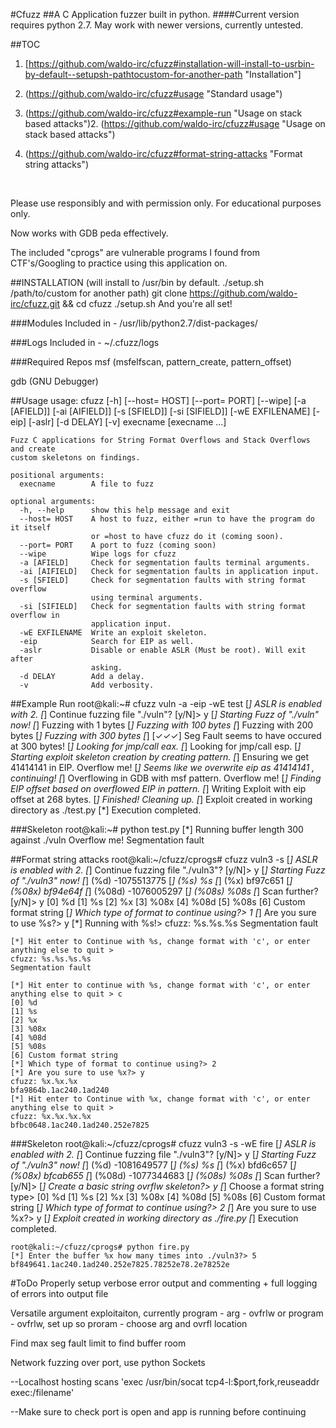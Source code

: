 #Cfuzz
##A C Application fuzzer built in python.
####Current version requires python 2.7.  May work with newer versions, currently untested.

##TOC

1. [https://github.com/waldo-irc/cfuzz#installation-will-install-to-usrbin-by-default--setupsh-pathtocustom-for-another-path "Installation"]
2. (https://github.com/waldo-irc/cfuzz#usage "Standard usage")

3. (https://github.com/waldo-irc/cfuzz#example-run "Usage on stack based attacks")2. (https://github.com/waldo-irc/cfuzz#usage "Usage on stack based attacks")

4. (https://github.com/waldo-irc/cfuzz#format-string-attacks "Format string attacks")

<br />

Please use responsibly and with permission only. For educational purposes only.

Now works with GDB peda effectively. 

The included "cprogs" are vulnerable programs I found from CTF's/Googling to practice using this application on.  

##INSTALLATION (will install to /usr/bin by default.  ./setup.sh /path/to/custom for another path)
    git clone https://github.com/waldo-irc/cfuzz.git && cd cfuzz
    ./setup.sh
    And you're all set!

###Modules Included in -
/usr/lib/python2.7/dist-packages/

###Logs Included in - 
~/.cfuzz/logs

###Required Repos
msf (msfelfscan, pattern_create, pattern_offset)

gdb (GNU Debugger)

##Usage
    usage: cfuzz [-h] [--host= HOST] [--port= PORT] [--wipe] [-a [AFIELD]]
                 [-ai [AIFIELD]] [-s [SFIELD]] [-si [SIFIELD]] [-wE EXFILENAME]
                 [-eip] [-aslr] [-d DELAY] [-v]
                 execname [execname ...]

    Fuzz C applications for String Format Overflows and Stack Overflows and create
    custom skeletons on findings.

    positional arguments:
      execname        A file to fuzz

    optional arguments:
      -h, --help      show this help message and exit
      --host= HOST    A host to fuzz, either =run to have the program do it itself
                      or =host to have cfuzz do it (coming soon).
      --port= PORT    A port to fuzz (coming soon)
      --wipe          Wipe logs for cfuzz
      -a [AFIELD]     Check for segmentation faults terminal arguments.
      -ai [AIFIELD]   Check for segmentation faults in application input.
      -s [SFIELD]     Check for segmentation faults with string format overflow
                      using terminal arguments.
      -si [SIFIELD]   Check for segmentation faults with string format overflow in
                      application input.
      -wE EXFILENAME  Write an exploit skeleton.
      -eip            Search for EIP as well.
      -aslr           Disable or enable ASLR (Must be root). Will exit after
                      asking.
      -d DELAY        Add a delay.
      -v              Add verbosity.

##Example Run
    root@kali:~# cfuzz vuln -a -eip -wE test
    [*] ASLR is enabled with 2.
    [*] Continue fuzzing file "./vuln"? [y/N]> y
    [*] Starting Fuzz of "./vuln" now!
    [*] Fuzzing with 1 bytes
    [*] Fuzzing with 100 bytes
    [*] Fuzzing with 200 bytes
    [*] Fuzzing with 300 bytes
    [*] [✓✓✓] Seg Fault seems to have occured at 300 bytes!
    [*] Looking for jmp/call eax.
    [*] Looking for jmp/call esp.
    [*] Starting exploit skeleton creation by creating pattern.
    [*] Ensuring we get 41414141 in EIP.
    Overflow me! 
    [*] Seems like we overwrite eip as 41414141 , continuing!
    [*] Overflowing in GDB with msf pattern.
    Overflow me! 
    [*] Finding EIP offset based on overflowed EIP in pattern.
    [*] Writing Exploit with eip offset at 268 bytes.
    [*] Finished! Cleaning up.
    [*] Exploit created in working directory as ./test.py
    [*] Execution completed.

###Skeleton
    root@kali:~# python test.py 
    [*] Running buffer length 300 against ./vuln
    Overflow me! 
    Segmentation fault

##Format string attacks
    root@kali:~/cfuzz/cprogs# cfuzz vuln3 -s
    [*] ASLR is enabled with 2.
    [*] Continue fuzzing file "./vuln3"? [y/N]> y
    [*] Starting Fuzz of "./vuln3" now!
    [*] (%d) -1075513775
    [*] (%s) %s
    [*] (%x) bf97c651
    [*] (%08x) bf94e64f
    [*] (%08d) -1076005297
    [*] (%08s)     %08s
    [*] Scan further? [y/N]> y
    [0] %d
    [1] %s
    [2] %x
    [3] %08x
    [4] %08d
    [5] %08s
    [6] Custom format string
    [*] Which type of format to continue using?> 1
    [*] Are you sure to use %s?> y
    [*] Running with %s!> 
    cfuzz: %s.%s.%s
    Segmentation fault

    [*] Hit enter to Continue with %s, change format with 'c', or enter anything else to quit > 
    cfuzz: %s.%s.%s.%s
    Segmentation fault

    [*] Hit enter to continue with %s, change format with 'c', or enter anything else to quit > c
    [0] %d
    [1] %s
    [2] %x
    [3] %08x
    [4] %08d
    [5] %08s
    [6] Custom format string
    [*] Which type of format to continue using?> 2
    [*] Are you sure to use %x?> y
    cfuzz: %x.%x.%x
    bfa9864b.1ac240.1ad240
    [*] Hit enter to Continue with %x, change format with 'c', or enter anything else to quit > 
    cfuzz: %x.%x.%x.%x
    bfbc0648.1ac240.1ad240.252e7825

###Skeleton
    root@kali:~/cfuzz/cprogs# cfuzz vuln3 -s -wE fire
    [*] ASLR is enabled with 2.
    [*] Continue fuzzing file "./vuln3"? [y/N]> y
    [*] Starting Fuzz of "./vuln3" now!
    [*] (%d) -1081649577
    [*] (%s) %s
    [*] (%x) bfd6c657
    [*] (%08x) bfcab655
    [*] (%08d) -1077344683
    [*] (%08s)     %08s
    [*] Scan further? [y/N]> 
    [*] Create a basic string ovrflw skeleton?> y
    [*] Choose a format string type> 
    [0] %d
    [1] %s
    [2] %x
    [3] %08x
    [4] %08d
    [5] %08s
    [6] Custom format string
    [*] Which type of format to continue using?> 2
    [*] Are you sure to use %x?> y
    [*] Exploit created in working directory as ./fire.py
    [*] Execution completed.

    root@kali:~/cfuzz/cprogs# python fire.py 
    [*] Enter the buffer %x how many times into ./vuln3?> 5
    bf849641.1ac240.1ad240.252e7825.78252e78.2e78252e

#ToDo
Properly setup verbose error output and commenting + full logging of errors into output file

Versatile argument exploitaiton, currently program - arg - ovfrlw or program - ovfrlw, set up so proram - choose arg and ovrfl location

Find max seg fault limit to find buffer room

Network fuzzing over port, use python Sockets

--Localhost hosting scans 'exec /usr/bin/socat tcp4-l:$port,fork,reuseaddr exec:/filename'

--Make sure to check port is open and app is running before continuing

